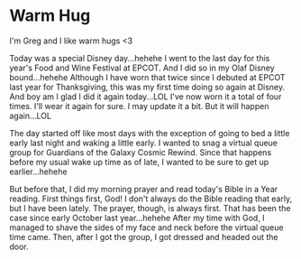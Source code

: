 # Warm Hug

I'm Greg and I like warm hugs <3

Today was a special Disney day...hehehe I went to the last day for this year's Food and Wine Festival at EPCOT. And I did so in my Olaf Disney bound...hehehe Although I have worn that twice since I debuted at EPCOT last year for Thanksgiving, this was my first time doing so again at Disney. And boy am I glad I did it again today...LOL I've now worn it a total of four times. I'll wear it again for sure. I may update it a bit. But it will happen again...LOL

The day started off like most days with the exception of going to bed a little early last night and waking a little early. I wanted to snag a virtual queue group for Guardians of the Galaxy Cosmic Rewind. Since that happens before my usual wake up time as of late, I wanted to be sure to get up earlier...hehehe

But before that, I did my morning prayer and read today's Bible in a Year reading. First things first, God! I don't always do the Bible reading that early, but I have been lately. The prayer, though, is always first. That has been the case since early October last year...hehehe After my time with God, I managed to shave the sides of my face and neck before the virtual queue time came. Then, after I got the group, I got dressed and headed out the door.

